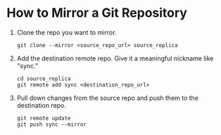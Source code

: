 # How to Mirror a Git Repository 

1. Clone the repo you want to mirror.
   ```
   git clone --mirror <source_repo_url> source_replica
   ```
2. Add the destination remote repo. Give it a meaningful nickname like "sync."
   ```
   cd source_replica
   git remote add sync <destination_repo_url>
   ```
3. Pull down changes from the source repo and push them to the destination repo.
   ```
   git remote update
   git push sync --mirror
   ```

